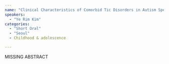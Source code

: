 ```yaml
---
name: "Clinical Characteristics of Comorbid Tic Disorders in Autism Spectrum Disorder-Exploratory Analysis"
speakers:
  - "Ye Rim Kim"
categories:
  - "Short Oral"
  - "Seoul"
  - Childhood & adolescence

---
```


MISSING ABSTRACT
